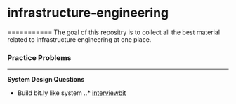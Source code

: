 # infrastructure-engineering
===========
The goal of this repositry is to collect all the best material related to infrastructure engineering at one place.

### Practice Problems
---------------------

**System Design Questions**

* Build bit.ly like system
..* [interviewbit](https://www.interviewbit.com/problems/tiny-url/)  

